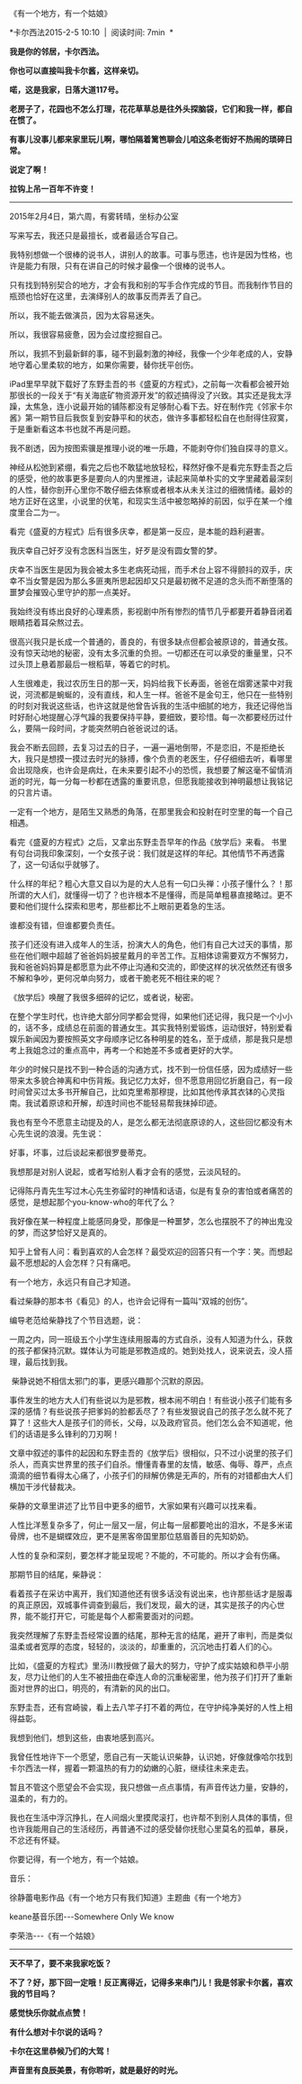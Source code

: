 《有一个地方，有一个姑娘》

*卡尔西法2015-2-5 10:10  |  阅读时间: 7min  *

**我是你的邻居，卡尔西法。**

**你也可以直接叫我卡尔酱，这样亲切。**

**喏，这是我家，日落大道117号。**

**老房子了，花园也不怎么打理，花花草草总是往外头探脑袋，它们和我一样，都自在惯了。**

**有事儿没事儿都来家里玩儿啊，哪怕隔着篱笆聊会儿咱这条老街好不热闹的琐碎日常。**

**说定了啊！**

**拉钩上吊一百年不许变！**

---

2015年2月4日，第六周，有雾转晴，坐标办公室

写来写去，我还只是最擅长，或者最适合写自己。

我特别想做一个很棒的说书人，讲别人的故事。可事与愿违，也许是因为性格，也许是能力有限，只有在讲自己的时候才最像一个很棒的说书人。

只有找到特别契合的地方，才会有我和别的写手合作完成的节目。而我制作节目的瓶颈也恰好在这里，去演绎别人的故事反而弄丢了自己。

所以，我不能去做演员，因为太容易迷失。

所以，我很容易疲惫，因为会过度挖掘自己。

所以，我抓不到最新鲜的事，碰不到最刺激的神经，我像一个少年老成的人，安静地守着心里柔软的地方，如果你需要，替你抚平创伤。

iPad里早早就下载好了东野圭吾的书《盛夏的方程式》，之前每一次看都会被开始那很长的一段关于“有关海底矿物资源开发”的叙述搞得没了兴致。其实还是我太浮躁，太焦急，连小说最开始的铺陈都没有足够耐心看下去。好在制作完《邻家卡尔酱》第一期节目后我恢复到安静平和的状态，做许多事都轻松自在也耐得住寂寞，于是重新看这本书也就不再是问题。

我不剧透，因为按图索骥是推理小说的唯一乐趣，不能剥夺你们独自探寻的意义。

神经从松弛到紧绷，看完之后也不敢猛地放轻松，释然好像不是看完东野圭吾之后的感受，他的故事更多是要向人的内里推进，读起来简单朴实的文字里藏着最深刻的人性，替你剖开心里你不敢仔细去体察或者根本从未关注过的细微情绪。最妙的地方正好在这里，小说里的伏笔，和现实生活中被忽略掉的前因，似乎在某一个维度里合二为一。

看完《盛夏的方程式》后有很多庆幸，都是第一反应，是本能的趋利避害。

我庆幸自己好歹没有念医科当医生，好歹是没有圆女警的梦。

庆幸不当医生是因为我会被太多生老病死动摇，而手术台上容不得颤抖的双手，庆幸不当女警是因为那么多匪夷所思起因却又只是最初微不足道的念头而不断堕落的噩梦会摧毁心里守护的那一点美好。

我始终没有练出良好的心理素质，影视剧中所有惨烈的情节几乎都要开着静音闭着眼睛捂着耳朵熬过去。

很高兴我只是长成一个普通的，善良的，有很多缺点但都会被原谅的，普通女孩。没有惊天动地的秘密，没有太多沉重的负担。一切都还在可以承受的重量里，只不过头顶上悬着那最后一根稻草，等着它的时机。

人生很难走，我过农历生日的那一天，妈妈给我下长寿面，爸爸在烟雾迷蒙中对我说，河流都是蜿蜒的，没有直线，和人生一样。爸爸不是金句王，他只在一些特别的时刻对我说这些话，也许这就是他曾告诉我的生活中细腻的地方，我还记得他当时好耐心地提醒心浮气躁的我要保持平静，要细致，要珍惜。每一次都要经历过什么，要隔一段时间，才能突然明白爸爸说过的话。

我会不断去回顾，去复习过去的日子，一遍一遍地倒带，不是恋旧，不是拒绝长大，我只是想摸一摸过去时光的脉搏，像个负责的老医生，仔仔细细去听，看哪里会出现隐疾，也许会是病灶，在未来要引起不小的恐慌，我想要了解这毫不留情消逝的时光，每一分每一秒都在透露的重要讯息，但愿我能接收到神明最想让我铭记的只言片语。

一定有一个地方，是陌生又熟悉的角落，在那里我会和投射在时空里的每一个自己相遇。

看完《盛夏的方程式》之后，又拿出东野圭吾早年的作品《放学后》来看。
书里有句台词我印象深刻，一个女孩子说：我们就是这样的年纪。其他情节不再透露了，这一句话似乎就够了。

什么样的年纪？粗心大意又自以为是的大人总有一句口头禅：小孩子懂什么？！那所谓的大人们，就懂得一切了？也许根本不是懂得，而是简单粗暴直接略过。更不要和他们提什么探索和思考，那些都比不上眼前更着急的生活。

谁都没有错，但谁都要负责任。

孩子们还没有进入成年人的生活，扮演大人的角色，他们有自己大过天的事情，那些在他们眼中超越了爸爸妈妈披星戴月的辛苦工作。互相体谅需要双方不懈努力，我和爸爸妈妈算是都愿意为此不停止沟通和交流的，即使这样的状况依然还有很多不解和争吵，更何况单向努力，或者干脆老死不相往来的呢？

《放学后》唤醒了我很多细碎的记忆，或者说，秘密。

在整个学生时代，也许绝大部分同学都会觉得，如果他们还记得，我只是一个小小的，话不多，成绩总在前面的普通女生。其实我特别爱锻炼，运动很好，特别爱看娱乐新闻因为要按照英文字母顺序记忆各种明星的姓名，至于成绩，那是我只是想考上我姐念过的重点高中，再考一个和她差不多或者更好的大学。

年少的时候只是找不到一种合适的沟通方式，找不到一份信任感，因为成绩好一些带来太多貌合神离和中伤背叛。我记忆力太好，但不愿意用回忆折磨自己，有一段时间曾买过太多书开解自己，比如克里希那穆提，比如其他传承其衣钵的心灵指南。我试着原谅和开解，却连时间也不能轻易帮我抹掉印迹。

我也有至今不愿意主动提及的人，是怎么都无法彻底原谅的人，这些回忆都没有木心先生说的浪漫。先生说：

好事，坏事，过后谈起来都很罗曼蒂克。

我想那是对别人说起，或者写给别人看才会有的感觉，云淡风轻的。

记得陈丹青先生写过木心先生弥留时的神情和话语，似是有复杂的害怕或者痛苦的感觉，是想起那个you-know-who的年代了么？

我好像在某一种程度上能感同身受，那像是一种噩梦，怎么也摆脱不了的神出鬼没的梦，而这梦恰好又是真的。

知乎上曾有人问：看到喜欢的人会怎样？最受欢迎的回答只有一个字：笑。而想起最不愿想起的人会怎样？只有痛吧。

有一个地方，永远只有自己才知道。

看过柴静的那本书《看见》的人，也许会记得有一篇叫“双城的创伤”。

编导老范给柴静找了个节目选题，说：

一周之内，同一班级五个小学生连续用服毒的方式自杀，没有人知道为什么，获救的孩子都保持沉默。媒体认为可能是邪教造成的。她到处找人，说来说去，没人搭理，最后找到我。

 柴静说她不相信太邪门的事，更感兴趣那个沉默的原因。

事件发生的地方大人们有些说以为是邪教，根本闹不明白！有些说小孩子们能有多深的感情？有些说孩子把爹妈的脸都丢尽了？有些发狠说自己的孩子怎么就不死了算了！这些大人是孩子们的师长，父母，以及政府官员。他们怎么会不知道呢，他们的话语是多么锋利的刀刃啊！

文章中叙述的事件的起因和东野圭吾的《放学后》很相似，只不过小说里的孩子们杀人，而真实世界里的孩子们自杀。懵懂青春里的友情，敏感、侮辱、尊严，点点滴滴的细节看得太心痛了，小孩子们的辩解仿佛是无声的，所有的对错都由大人们横加干涉代替裁决。

柴静的文章里讲述了比节目中更多的细节，大家如果有兴趣可以找来看。

人性比洋葱复杂多了，何止一层又一层，何止每一层都要呛出的泪水，不是多米诺骨牌，也不是蝴蝶效应，更不是黑客帝国里那位慈眉善目的先知奶奶。

人性的复杂和深刻，要怎样才能呈现呢？不能的，不可能的。所以才会有伤痛。

那期节目的结尾，柴静说：

看着孩子在采访中离开，我们知道他还有很多话没有说出来，也许那些话才是服毒的真正原因，双城事件调查到最后，我们发现，最大的谜，其实是孩子的内心世界，能不能打开它，可能是每个人都需要面对的问题。

我突然理解了东野圭吾经常设置的结尾，那种无言的结尾，避开了审判，而是类似温柔或者宽厚的态度，轻轻的，淡淡的，却重重的，沉沉地击打着人们的心。

比如，《盛夏的方程式》里汤川教授做了最大的努力，守护了成实姑娘和恭平小朋友，尽力让他们的人生不被扭曲在牵连人命的沉重秘密里，他为孩子们打开了重新面对世界的出口，明亮的，有清新的风的出口。

东野圭吾，还有宫崎骏，看上去八竿子打不着的两位，在守护纯净美好的人性上相得益彰。

我想到他们，想到这些，由衷地感到高兴。

我曾任性地许下一个愿望，愿自己有一天能认识柴静，认识她，好像就像哈尔找到卡尔西法一样，握着一颗温热的有力的幼嫩的心脏，继续往未来走去。

暂且不管这个愿望会不会实现，我只想做一点点事情，有声音传达力量，安静的，温柔的，有力的。

我也在生活中浮沉挣扎，在人间烟火里摸爬滚打，也许帮不到别人具体的事情，但也许我能用自己的生活经历，再普通不过的感受替你抚慰心里莫名的孤单，暴戾，不忿还有怀疑。


你要记得，有一个地方，有一个姑娘。

音乐：

徐静蕾电影作品《有一个地方只有我们知道》主题曲《有一个地方》

keane基音乐团---Somewhere Only We know

李荣浩---《有一个姑娘》

---

**天不早了，要不来我家吃饭？**

**不了？好，那下回一定哦！反正离得近，记得多来串门儿！我是邻家卡尔酱，喜欢我的节目吗？**

**感觉快乐你就点点赞！**

**有什么想对卡尔说的话吗？**

**卡尔在这里恭候乃们的大驾！**

**声音里有良辰美景，有你聆听，就是最好的时光。**

